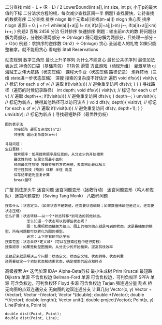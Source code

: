 二分查找
	mid = L + (R - L) / 2
	LowerBound(int a[], int size, int p); 小于p的最大值的下标
	二分法求方程的根，每次减少查找区间一半
	例题1   查找要快，让待查找的数据有序
		二分查找
			排序 nlogn
			每个元素a[i]查找(m-a[i]) nlogn
		贪心表
			排序 nlogn
			设置i = 0, j = n-1
			while(a[i]+a[j] != n){
				if(a[i]+a[j]>m) j--;
				if(a[i)+a[j]<m) i++;
			}
	例题2  百练 2456
分治
	归并排序
	快速排序
	例题：输出前m大的数
		将问题分解为两部分，分别处理两部分 -> O(nlogn)
		将问题分解为两部分，只处理一部分   -> O(n)
	例题：求排序的逆序数
		O(n2) -> O(nlogn)
贪心
	圣诞老人的礼物
		如果只能整箱拿，就不能用贪心
	看电影
	Stall Reservations
		
动态规划
	数字三角形
	最长上升子序列 为什么不能贪心
	最长公共子序列
	最佳加法表达式
	神奇的口袋（基础背包）
	01背包
	滑雪
	方盒游戏（动规升维）
	灌溉草场 qj
	海贼王之伟大航路（状态压缩）
	课程大作业（状态压缩 路径记录）
	炮兵阵地（三维 state进一步状态压缩）
深搜
	搜索的复杂度不好估计
	遍历
		void dfs(v){
			visit(v); // 标记
			for each u of v{ // 遍取
				if(!visit(u)){ // 避免重复访问
					dfs(v);
				}
			}
		}
	寻找路径（遍历的时候记录路径）
		int depth;
		void dfs(v){
			visit(v); // 标记
			for each u of v{ // 遍取
				depth++;
				if(!visit(u)){ // 避免重复访问
					dfs(v);
				}
				depth--;
			}
			unvisit(v); // 标记为新点，使得其他路径可以访问该点
		}
		void dfs(v, depth){
			visit(v); // 标记
			for each u of v{ // 遍取
				if(!visit(u)){ // 避免重复访问
					dfs(v, depth+1);
				}
			}
			unvisit(v); // 标记为新点
		}
	寻找最短路径（最优性剪枝）
	
	图的表示法
		邻接矩阵 遍历复杂度O(n^2)
		邻接表 遍历复杂度O(n+e)
	
	寻路问题：
	生日蛋糕：
		搜索顺序：如果搜索顺序是任意的，从分支少的开始搜索
		最优性剪枝 记录全局最小面积
		预测最优性剪枝 按最节省的方式来搭，表面积比最优解大
 		可行性剪枝（预测）体积 半径 高度
		保存结果避免重复计算
		break循环
广搜
	抓住那头牛
	迷宫问题
	迷宫问题变形（拯救行动）
	迷宫问题变形（鸣人和佐助）
	迷宫问题变形（Saving Tang Monk）
	八数码问题
	
	搜索什么：状态定义。（如果状态不是数值，还需要状态编码；如果数值稀疏但是过大，还需要状态压缩）
	怎么扩展：状态转移——从一个*状态转移*到可达的其他状态。
	          怎么知道一个状态可以到哪些状态呢？
			  图：如果把状态抽象为结点，图上的相邻结点就是可到的状态。这是最抽象的模型，所有问题都可以转化为图的模型。
			  迷宫：上下左右的可达坐标
	搜索范围：状态自然*定义域*（可以在搜索过程中进行剪枝）
	搜索顺序：如果是树型图搜索，从分支少的开始搜索，提高剪枝效率
	
	总结起来就是解决三个问题：状态定义、状态定义域、状态转移、状态判重
	还需要给定一个初始状态和结束状态，确定搜索的起点和终点
高级搜索
	A*
	迭代加深
	IDA*
	Alpha-Beta剪枝
最小生成树
	Prim
	Kruscal
最短路
	Dijkstra		单源	不含负权边
	Bellman-Ford	单源	可含负权边，可判负权环
	SPFA			单源	可含负权边，可判负权环
	Floyd			多源	可含负权边
Tarjan
	强连通分量
	割点
	桥
	无向图的点双连通分支
	无向图的边双连通分支
计算几何
	Vector(x, y)
		Vector +(Vector);
		Vector -(Vector);
		Vector *(double);
		double *(Vector);
		double ^(Vector);
		double length();
		Vector unit();
		double project(Vector);
	Point(x, y)
	Line(Point a, Point b)
	
	double dist(Point, Point);
	double dist(Point, Line);
	

	
	

	
	
	
	
	
	
	
	
	
	
	
	
	
	
	
	
	
	
	
	
	
	
	
	
	
	

	
	
	
